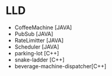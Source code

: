 # LLD

- CoffeeMachine [JAVA]
- PubSub [JAVA]
- RateLimitter [JAVA]
- Scheduler [JAVA]
- parking-lot [C++]
- snake-ladder [C++]
- beverage-machine-dispatcher[C++]
